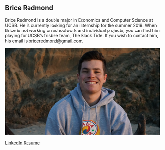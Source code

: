 ## Brice Redmond

Brice Redmond is a double major in Economics and Computer Science at UCSB. He is currently looking for an internship for the summer 2019. When Brice is not working on schoolwork and individual projects, you can find him playing for UCSB’s frisbee team, The Black Tide. If you wish to contact him, his email is briceredmond@gmail.com. 

![Picture](SelfPortrait.jpg)

<style>
  .button {
    background-color: #4CAF50; /* Green */
    border: none;
    color: white;
    padding: 15px 32px;
    text-align: center;
    text-decoration: none;
    display: inline-block;
    font-size: 16px;
}
</style>

<div class="button-group minor-group">
    <a href="https://github.com/bredmond5" class="btn btn-default">
    <a href="www.linkedin.com/in/brice-redmond-8356aa172" class="btn btn-default">LinkedIn</a>
    <a href="Resume_BriceRedmond" target="_blank">Resume</a>
</div>


